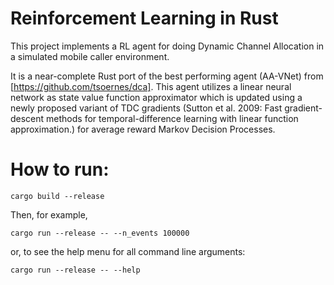 # Reinforcement Learning in Rust
This project implements a RL agent for doing Dynamic Channel Allocation in a 
simulated mobile caller environment.

It is a near-complete Rust port of the best performing agent (AA-VNet) 
from [https://github.com/tsoernes/dca]. This agent utilizes a linear neural network
as state value function approximator which is updated using a newly proposed variant of 
TDC gradients (Sutton et al. 2009: Fast gradient-descent methods for temporal-difference learning with linear function approximation.) for average reward Markov Decision Processes.

# How to run:
```
cargo build --release
```
Then, for example,
```
cargo run --release -- --n_events 100000
```
or, to see the help menu for all command line arguments:
```
cargo run --release -- --help
```
